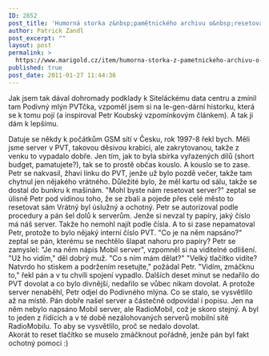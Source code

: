 ```yaml
---
ID: 2852
post_title: 'Humorná storka z&nbsp;pamětnického archivu o&nbsp;resetování serverů'
author: Patrick Zandl
post_excerpt: ""
layout: post
permalink: >
  https://www.marigold.cz/item/humorna-storka-z-pametnickeho-archivu-o-resetovani-serveru
published: true
post_date: 2011-01-27 11:44:36
---
```

Jak jsem tak dával dohromady podklady k Siteláckému data centru a zmínil tam Podivný mlýn PVTčka, vzpoměl jsem si na le-gen-dární historku, která se k tomu pojí (a inspiroval Petr Koubský vzpomínkovým článkem). A tak ji dám k lepšímu. 

Datuje se někdy k počátkům GSM sítí v Česku, rok 1997-8 řekl bych. Měli jsme server v PVT, takovou děsivou krabici, ale zakrytovanou, takže z venku to vypadalo dobře. Jen tím, jak to byla sbírka vyřazených dílů (short budget, pamatujete?), tak se to prostě občas kouslo. 
A kouslo se to zase. Petr se nakvasil, žhaví línku do PVT, jenže už bylo pozdě večer, takže tam chytnul jen nějakého vrátného. Důležité bylo, že měl kartu od sálu, takže se dostal do bunkru k mašinám. 
"Mohl byste nám resetovat server?" zeptal se úlisně Petr pod vidinou toho, že se zbalí a pojede přes celé město to resetovat sám
Vrátný byl úslužný a ochotný. Petr se autorizoval podle procedury a pán šel dolů k serverům. Jenže si nevzal ty papíry, jaký číslo má náš server. Takže ho nemohl najít podle čísla. A to si zase nepamatoval Petr, protože to bylo nějaký interní číslo PVT. 
"Co je na něm napsáno?" zeptal se pán, kterému se nechtělo šlapat nahoru pro papíry?
Petr se zamyslel: "Je na něm nápis Mobil server", vzpomněl si na viditelné odlišení. 
"Už ho vidím," děl dobrý muž. "Co s ním mám dělat?"
"Velký tlačítko vidíte? Natvrdo ho stiskem a podržením resetujte," požádal Petr.
"Vidím, zmáčknu to," řekl pán a v tu chvíli spojení vypadlo. 
Dalších deset minut se nedařilo do PVT dovolat a co bylo divnější, nedařilo se vůbec nikam dovolat. A protože server nenaběhl, Petr odjel do Podivného mlýna. 
Co se stalo, se vysvětlilo až na místě. Pán dobře našel server a částečně odpovídal i popisu. Jen na něm nebylo napsáno Mobil server, ale RadioMobil, což je skoro stejný. 
A byl to jeden z řídících a v té době nezálohovaných serverů mobilní sítě RadioMobilu. 
To aby se vysvětlilo, proč se nedalo dovolat.   
Akorát to reset tlačítko se muselo zmáčknout pořádně, jenže pán byl fakt ochotný pomoci :)